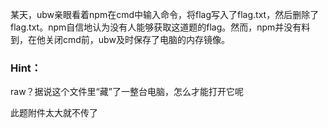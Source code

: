某天，ubw亲眼看着npm在cmd中输入命令，将flag写入了flag.txt，然后删除了flag.txt。npm自信地认为没有人能够获取这道题的flag。然而，npm并没有料到，在他关闭cmd前，ubw及时保存了电脑的内存镜像。

### Hint：

raw？据说这个文件里“藏”了一整台电脑，怎么才能打开它呢

此题附件太大就不传了